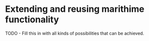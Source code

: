 # Extending and reusing marithime functionality

TODO - Fill this in with all kinds of possibilities that can be achieved.
